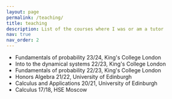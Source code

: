 ```yaml
---
layout: page
permalink: /teaching/
title: teaching
description: List of the courses where I was or am a tutor
nav: true
nav_order: 2
---
```


- Fundamentals of probability 23/24, King's College London
- Into to the dynamical systems 22/23, King's College London
- Fundamentals of probability 22/23, King's College London
- Honors Algebra 21/22, University of Edinburgh
- Calculus and Applications 20/21, University of Edinburgh
- Calculus 17/18, HSE Moscow
